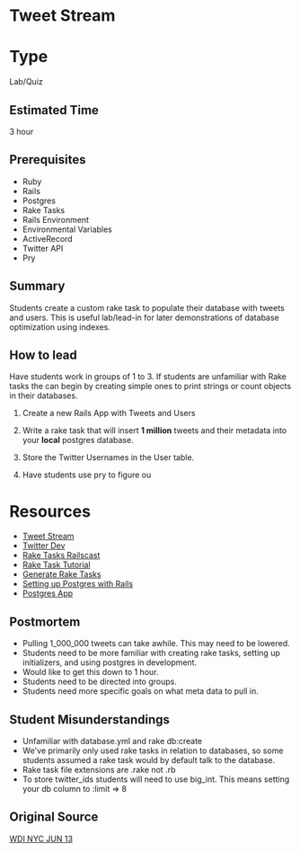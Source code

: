 # Tweet Stream

# Type
Lab/Quiz

## Estimated Time
3 hour

## Prerequisites
- Ruby
- Rails
- Postgres
- Rake Tasks
- Rails Environment
- Environmental Variables
- ActiveRecord
- Twitter API
- Pry

## Summary
Students create a custom rake task to populate their database with tweets and
users. This is useful lab/lead-in for later demonstrations of database
optimization using indexes.

## How to lead
Have students work in groups of 1 to 3. If students are unfamiliar with Rake
tasks the can begin by creating simple ones to print strings or count objects in
their databases.

1. Create a new Rails App with Tweets and Users

2. Write a rake task that will insert __1 million__ tweets and their metadata
into your __local__ postgres database.

3. Store the Twitter Usernames in the User table.
4. Have students use pry to figure ou

# Resources

- [Tweet Stream](https://github.com/tweetstream/tweetstream)
- [Twitter Dev](https://dev.twitter.com/)
- [Rake Tasks Railscast](http://railscasts.com/episodes/66-custom-rake-tasks)
- [Rake Task Tutorial](http://jasonseifer.com/2010/04/06/rake-tutorial)
- [Generate Rake Tasks](http://railsguides.net/2012/03/14/how-to-generate-rake-task/)
- [Setting up Postgres with Rails](http://robdodson.me/blog/2012/04/27/how-to-setup-postgresql-for-rails-and-heroku/)
- [Postgres App](http://postgresapp.com/)

## Postmortem
- Pulling 1_000_000 tweets can take awhile. This may need to be lowered.
- Students need to be more familiar with creating rake tasks, setting up
initializers, and using postgres in development.
- Would like to get this down to 1 hour.
- Students need to be directed into groups.
- Students need more specific goals on what meta data to pull in.

## Student Misunderstandings
- Unfamiliar with database.yml and rake db:create
- We've primarily only used rake tasks in relation to databases, so some
students assumed a rake task would by default talk to the database.
- Rake task file extensions are .rake not .rb
- To store twitter_ids students will need to use big_int. This means setting
your db column to :limit => 8

## Original Source
[WDI NYC JUN 13](https://www.evernote.com/shard/s76/sh/7ba96b47-066a-4e45-bd44-cc860aba3422/5da1584a0e5d5d30e58bb74b82810288)